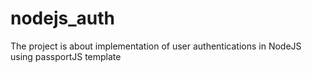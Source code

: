 # nodejs_auth
The project is about implementation of user authentications in NodeJS using passportJS template
